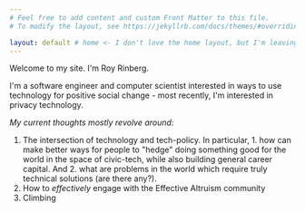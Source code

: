 ```yaml
---
# Feel free to add content and custom Front Matter to this file.
# To modify the layout, see https://jekyllrb.com/docs/themes/#overriding-theme-defaults

layout: default # home <- I don't love the home layout, but I'm leaving it here in case I change my mind
---
```


Welcome to my site. I'm Roy Rinberg. 

I'm a software engineer and computer scientist interested in ways to use technology for positive social change - most recently, I'm interested in privacy technology.


*My current thoughts mostly revolve around:*

1. The intersection of technology and tech-policy. In particular, 1. how can make better ways for people to "hedge" doing something good for the world in the space of civic-tech, while also building general career capital. And 2. what are problems in the world which require truly technical solutions (are there any?).
2. How to *effectively* engage with the Effective Altruism community
3. Climbing